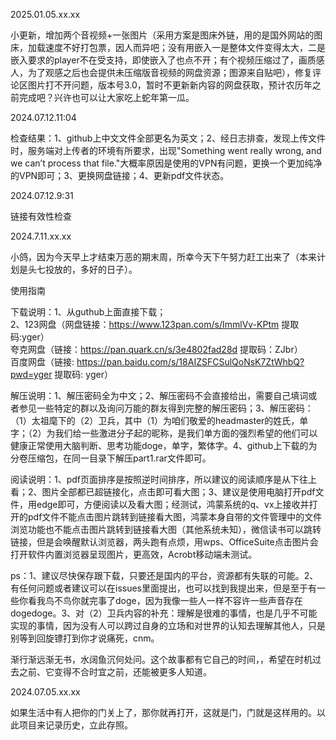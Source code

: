 2025.01.05.xx.xx

小更新，增加两个音视频+一张图片（采用方案是图床外链，用的是国外网站的图床，加载速度不好打包票，因人而异吧；没有用嵌入一是整体文件变得太大，二是嵌入要求的player不在受支持，即使嵌入了也点不开；有个视频压缩过了，画质感人，为了观感之后也会提供未压缩版音视频的网盘资源；图源来自贴吧），修复评论区图片打不开问题，版本号3.0，暂时不更新新内容的网盘获取，预计农历年之前完成吧？兴许也可以让大家吃上蛇年第一瓜。

2024.07.12.11:04  

检查结果：1、github上中文文件全部更名为英文；2、经日志排查，发现上传文件时，服务端对上传者的环境有所要求，出现"Something went really wrong, and we can’t process that file."大概率原因是使用的VPN有问题，更换一个更加纯净的VPN即可；3、更换网盘链接；4、更新pdf文件状态。

2024.07.12.9:31   

链接有效性检查  

2024.7.11.xx.xx

小鸽，因为今天早上才结束万恶的期末周，所幸今天下午努力赶工出来了（本来计划是头七投放的，多好的日子）。

使用指南

下载说明：1、从guthub上面直接下载；  
2、123网盘（网盘链接：https://www.123pan.com/s/ImmlVv-KPtm 提取码:yger）  
夸克网盘（链接：https://pan.quark.cn/s/3e4802fad28d 提取码：ZJbr）  
百度网盘（链接: https://pan.baidu.com/s/18AIZSFCSulQoNsK7ZtWhbQ?pwd=yger 提取码: yger）  


解压说明：1、解压密码全为中文；2、解压密码不会直接给出，需要自己填词或者参见一些特定的群以及询问万能的群友得到完整的解压密码；3、解压密码：（1）太祖麾下的（2）卫兵，其中（1）为咱们敬爱的headmaster的姓氏，单字；（2）为我们给一些激进分子起的昵称，是我们单方面的强烈希望的他们可以健康正常使用大脑判断、思考功能doge，单字，繁体字。4、github上下载的为分卷压缩包，在同一目录下解压part1.rar文件即可。


阅读说明：1、pdf页面排序是按照逆时间排序，所以建议的阅读顺序是从下往上看；2、图片全部都已超链接化，点击即可看大图；3、建议是使用电脑打开pdf文件，用edge即可，方便阅读以及看大图；经测试，鸿蒙系统的q、vx上接收并打开的pdf文件不能点击图片跳转到链接看大图，鸿蒙本身自带的文件管理中的文件浏览功能也不能点击图片跳转到链接看大图（其他系统未知），微信读书可以跳转链接，但是会唤醒默认浏览器，两头跑有点烦，用wps、OfficeSuite点击图片会打开软件内置浏览器呈现图片，更高效，Acrobt移动端未测试。

ps：1、建议尽快保存跟下载，只要还是国内的平台，资源都有失联的可能。2、有任何问题或者建议可以在issues里面提出，也可以找到我提出来，但是至于有一些你看我鸟不鸟你就完事了doge，因为我像一些人一样不容许一些声音存在dogedoge。3、对（2）卫兵内容的补充：理解是很难的事情，也是几乎不可能实现的事情，因为没有人可以跨过自身的立场和对世界的认知去理解其他人，只是别等到回旋镖打到你才说痛死，cnm。  


渐行渐远渐无书，水阔鱼沉何处问。这个故事都有它自己的时间，，希望在时机过去之前、它变得不合时宜之前，还能被更多人知道。

2024.07.05.xx.xx

如果生活中有人把你的门关上了，那你就再打开，这就是门，门就是这样用的。以此项目来记录历史，立此存照。
